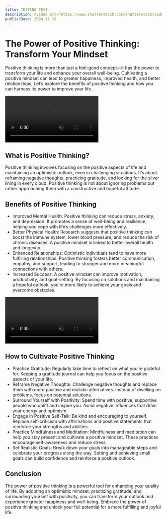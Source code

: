 ```yaml
---
title: TESTING TEST
description: <video src="https://www.shutterstock.com/shutterstock/videos/3434489259/preview/stock-footage-creative-office-professional-female-programmer-uses-headphones-working-on-desktop-computer.webm" controls autoplay muted> muted </video> Discover the benefits of positive thinking and learn how to cultivate a more optimistic mindset for a happier life.
publishDate: 2024-11-10
---
```

# The Power of Positive Thinking: Transform Your Mindset
Positive thinking is more than just a feel-good concept—it has the power to transform your life and enhance your overall well-being. Cultivating a positive mindset can lead to greater happiness, improved health, and better relationships. Let’s explore the benefits of positive thinking and how you can harness its power to improve your life.

<video src="https://www.shutterstock.com/shutterstock/videos/1098940941/preview/stock-footage-graphic-designer-drawing-sketches-logo-design-the-concept-of-a-new-brand-professional-creative.webm"  controls muted muted></video>

## What is Positive Thinking?
Positive thinking involves focusing on the positive aspects of life and maintaining an optimistic outlook, even in challenging situations. It’s about reframing negative thoughts, practicing gratitude, and looking for the silver lining in every cloud. Positive thinking is not about ignoring problems but rather approaching them with a constructive and hopeful attitude.

## Benefits of Positive Thinking
 * Improved Mental Health: Positive thinking can reduce stress, anxiety, and depression. It promotes a sense of well-being and resilience, helping you cope with life’s challenges more effectively.
 * Better Physical Health: Research suggests that positive thinking can boost the immune system, lower blood pressure, and reduce the risk of chronic diseases. A positive mindset is linked to better overall health and longevity.
 * Enhanced Relationships: Optimistic individuals tend to have more fulfilling relationships. Positive thinking fosters better communication, empathy, and support, leading to stronger and more meaningful connections with others.
 * Increased Success: A positive mindset can improve motivation, productivity, and goal-setting. By focusing on solutions and maintaining a hopeful outlook, you’re more likely to achieve your goals and overcome obstacles.

<video src="https://www.shutterstock.com/shutterstock/videos/1093881551/preview/stock-footage-ui-designer-sketches-the-user-interface-of-a-web-application-for-a-mobile-phone-a-developer.webm"  controls muted muted></video>

## How to Cultivate Positive Thinking
 * Practice Gratitude: Regularly take time to reflect on what you’re grateful for. Keeping a gratitude journal can help you focus on the positive aspects of your life.
 * Reframe Negative Thoughts: Challenge negative thoughts and replace them with more positive and realistic alternatives. Instead of dwelling on problems, focus on potential solutions.
 * Surround Yourself with Positivity: Spend time with positive, supportive people who uplift and inspire you. Avoid negative influences that drain your energy and optimism.
 * Engage in Positive Self-Talk: Be kind and encouraging to yourself. Replace self-criticism with affirmations and positive statements that reinforce your strengths and abilities.
 * Practice Mindfulness and Meditation: Mindfulness and meditation can help you stay present and cultivate a positive mindset. These practices encourage self-awareness and reduce stress.
 * Set Realistic Goals: Break down your goals into manageable steps and celebrate your progress along the way. Setting and achieving small goals can build confidence and reinforce a positive outlook.

## Conclusion
The power of positive thinking is a powerful tool for enhancing your quality of life. By adopting an optimistic mindset, practicing gratitude, and surrounding yourself with positivity, you can transform your outlook and experience greater happiness and well-being. Embrace the power of positive thinking and unlock your full potential for a more fulfilling and joyful life.
